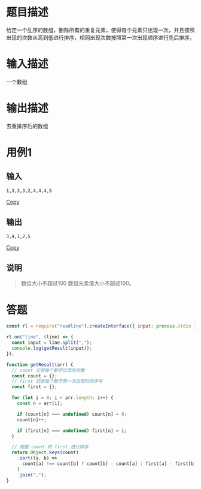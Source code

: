 # 题目描述

给定一个乱序的数组，删除所有的重复元素，使得每个元素只出现一次，并且按照出现的次数从高到低进行排序，相同出现次数按照第一次出现顺序进行先后排序。

# 输入描述

一个数组

# 输出描述

去重排序后的数组

# 用例1

## 输入

```none
1,3,3,3,2,4,4,4,5
```

[Copy](javascript:;)

## 输出

```none
3,4,1,2,5
```

[Copy](javascript:;)

## 说明

> 数组大小不超过100 数组元素值大小不超过100。

# 答题

~~~javascript
const rl = require("readline").createInterface({ input: process.stdin });

rl.on("line", (line) => {
  const input = line.split(",");
  console.log(getResult(input));
});

function getResult(arr) {
  // count 记录每个数字出现的次数
  const count = {};
  // first 记录每个数字第一次出现时的序号
  const first = {};

  for (let i = 0; i < arr.length; i++) {
    const n = arr[i];

    if (count[n] === undefined) count[n] = 0;
    count[n]++;

    if (first[n] === undefined) first[n] = i;
  }

  // 根据 count 和 first 进行排序
  return Object.keys(count)
    .sort((a, b) =>
      count[a] !== count[b] ? count[b] - count[a] : first[a] - first[b]
    )
    .join(",");
}
~~~

